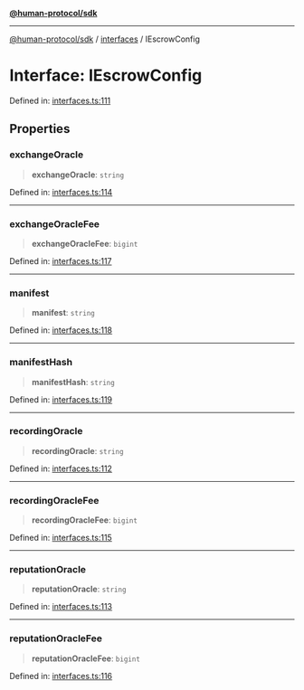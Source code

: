 [**@human-protocol/sdk**](../../README.md)

***

[@human-protocol/sdk](../../modules.md) / [interfaces](../README.md) / IEscrowConfig

# Interface: IEscrowConfig

Defined in: [interfaces.ts:111](https://github.com/humanprotocol/human-protocol/blob/4dad01e5a92c46a45d83aec7fcaea2d2e541271c/packages/sdk/typescript/human-protocol-sdk/src/interfaces.ts#L111)

## Properties

### exchangeOracle

> **exchangeOracle**: `string`

Defined in: [interfaces.ts:114](https://github.com/humanprotocol/human-protocol/blob/4dad01e5a92c46a45d83aec7fcaea2d2e541271c/packages/sdk/typescript/human-protocol-sdk/src/interfaces.ts#L114)

***

### exchangeOracleFee

> **exchangeOracleFee**: `bigint`

Defined in: [interfaces.ts:117](https://github.com/humanprotocol/human-protocol/blob/4dad01e5a92c46a45d83aec7fcaea2d2e541271c/packages/sdk/typescript/human-protocol-sdk/src/interfaces.ts#L117)

***

### manifest

> **manifest**: `string`

Defined in: [interfaces.ts:118](https://github.com/humanprotocol/human-protocol/blob/4dad01e5a92c46a45d83aec7fcaea2d2e541271c/packages/sdk/typescript/human-protocol-sdk/src/interfaces.ts#L118)

***

### manifestHash

> **manifestHash**: `string`

Defined in: [interfaces.ts:119](https://github.com/humanprotocol/human-protocol/blob/4dad01e5a92c46a45d83aec7fcaea2d2e541271c/packages/sdk/typescript/human-protocol-sdk/src/interfaces.ts#L119)

***

### recordingOracle

> **recordingOracle**: `string`

Defined in: [interfaces.ts:112](https://github.com/humanprotocol/human-protocol/blob/4dad01e5a92c46a45d83aec7fcaea2d2e541271c/packages/sdk/typescript/human-protocol-sdk/src/interfaces.ts#L112)

***

### recordingOracleFee

> **recordingOracleFee**: `bigint`

Defined in: [interfaces.ts:115](https://github.com/humanprotocol/human-protocol/blob/4dad01e5a92c46a45d83aec7fcaea2d2e541271c/packages/sdk/typescript/human-protocol-sdk/src/interfaces.ts#L115)

***

### reputationOracle

> **reputationOracle**: `string`

Defined in: [interfaces.ts:113](https://github.com/humanprotocol/human-protocol/blob/4dad01e5a92c46a45d83aec7fcaea2d2e541271c/packages/sdk/typescript/human-protocol-sdk/src/interfaces.ts#L113)

***

### reputationOracleFee

> **reputationOracleFee**: `bigint`

Defined in: [interfaces.ts:116](https://github.com/humanprotocol/human-protocol/blob/4dad01e5a92c46a45d83aec7fcaea2d2e541271c/packages/sdk/typescript/human-protocol-sdk/src/interfaces.ts#L116)
